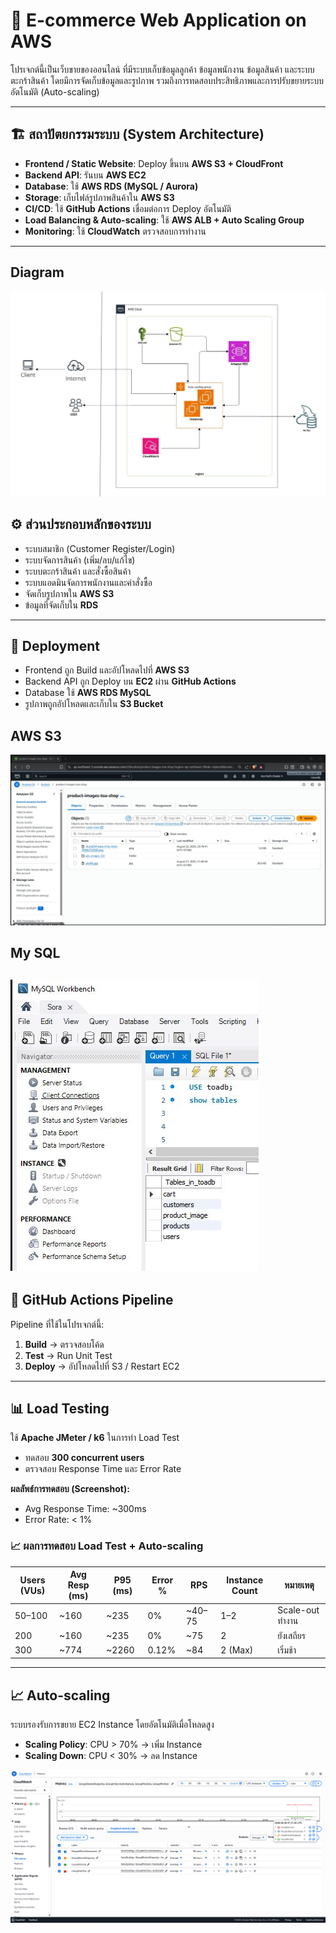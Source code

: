 # 🛒 E-commerce Web Application on AWS  

โปรเจกต์นี้เป็นเว็บขายของออนไลน์ ที่มีระบบเก็บข้อมูลลูกค้า ข้อมูลพนักงาน ข้อมูลสินค้า และระบบตะกร้าสินค้า โดยมีการจัดเก็บข้อมูลและรูปภาพ รวมถึงการทดสอบประสิทธิภาพและการปรับขยายระบบอัตโนมัติ (Auto-scaling)  

---

## 🏗️ สถาปัตยกรรมระบบ (System Architecture)  
- **Frontend / Static Website**: Deploy ขึ้นบน **AWS S3 + CloudFront**  
- **Backend API**: รันบน **AWS EC2**  
- **Database**: ใช้ **AWS RDS (MySQL / Aurora)**  
- **Storage**: เก็บไฟล์รูปภาพสินค้าใน **AWS S3**  
- **CI/CD**: ใช้ **GitHub Actions** เชื่อมต่อการ Deploy อัตโนมัติ  
- **Load Balancing & Auto-scaling**: ใช้ **AWS ALB + Auto Scaling Group**  
- **Monitoring**: ใช้ **CloudWatch** ตรวจสอบการทำงาน  

---
##  Diagram
![System Diagram](img_md/Diagram1.JPG)
## ⚙️ ส่วนประกอบหลักของระบบ  
- ระบบสมาชิก (Customer Register/Login)  
- ระบบจัดการสินค้า (เพิ่ม/ลบ/แก้ไข)  
- ระบบตะกร้าสินค้า และสั่งซื้อสินค้า  
- ระบบแอดมินจัดการพนักงานและคำสั่งซื้อ  
- จัดเก็บรูปภาพใน **AWS S3**  
- ข้อมูลที่จัดเก็บใน **RDS**  

---

## 🚀 Deployment  
- Frontend ถูก Build และอัปโหลดไปที่ **AWS S3**  
- Backend API ถูก Deploy บน **EC2** ผ่าน **GitHub Actions**  
- Database ใช้ **AWS RDS MySQL**  
- รูปภาพถูกอัปโหลดและเก็บใน **S3 Bucket**  
## AWS S3
![System Diagram](img_md/Capture1.JPG)
## My SQL
![System Diagram](img_md/Capture5.JPG)
---

## 🔄 GitHub Actions Pipeline  
Pipeline ที่ใช้ในโปรเจกต์นี้:  
1. **Build** → ตรวจสอบโค้ด  
2. **Test** → Run Unit Test  
3. **Deploy** → อัปโหลดไปที่ S3 / Restart EC2  

---

## 📊 Load Testing  
ใช้ **Apache JMeter / k6** ในการทำ Load Test  
- ทดสอบ **300 concurrent users**  
- ตรวจสอบ Response Time และ Error Rate  

**ผลลัพธ์การทดสอบ (Screenshot):**  
- Avg Response Time: ~300ms  
- Error Rate: < 1%  

### 📈 ผลการทดสอบ Load Test + Auto-scaling  

| Users (VUs) | Avg Resp (ms) | P95 (ms) | Error % | RPS     | Instance Count | หมายเหตุ            |
| ----------- | ------------- | -------- | ------- | ------- | -------------- | ------------------- |
| 50–100      | ~160         | ~235    | 0%      | ~40–75 | 1–2            | Scale-out ทำงาน     |
| 200         | ~160         | ~235    | 0%      | ~75    | 2              | ยังเสถียร           |
| 300         | ~774         | ~2260   | 0.12%   | ~84    | 2 (Max)        | เริ่มช้า |

---

## 📈 Auto-scaling  
ระบบรองรับการขยาย EC2 Instance โดยอัตโนมัติเมื่อโหลดสูง  
- **Scaling Policy**: CPU > 70% → เพิ่ม Instance  
- **Scaling Down**: CPU < 30% → ลด Instance  

![System Diagram](img_md/scal.png)
